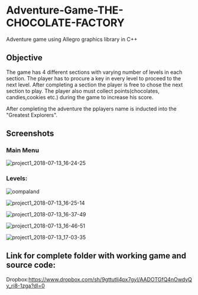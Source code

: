 # Adventure-Game-THE-CHOCOLATE-FACTORY
Adventure game using Allegro graphics library in C++


## Objective
The game has 4 different sections with varying number of levels in each section. The player has to procure a key in every level to proceed to the next level. After completing a section the player is free to chose the next section to play.
The player also must collect points(chocolates, candies,cookies etc.) during the game to increase his score.

After completing the adventure the pplayers name is inducted into the "Greatest Explorers".

## Screenshots 

### Main Menu
![project1_2018-07-13_16-24-25](https://user-images.githubusercontent.com/21357853/43355058-9e2e052a-9273-11e8-8a98-5100077a758e.png)

### Levels:
![oompaland](https://user-images.githubusercontent.com/21357853/43355057-9d5dd9f4-9273-11e8-9cd0-b8a1baf92ffd.png)


![project1_2018-07-13_16-25-14](https://user-images.githubusercontent.com/21357853/43355059-9e6da86a-9273-11e8-96b3-c0d6b40c26b8.png)


![project1_2018-07-13_16-37-49](https://user-images.githubusercontent.com/21357853/43355060-9eaa68f4-9273-11e8-8818-09c50dd49225.png)


![project1_2018-07-13_16-46-51](https://user-images.githubusercontent.com/21357853/43355061-a006a3fc-9273-11e8-8917-4cab6b5577d4.png)


![project1_2018-07-13_17-03-35](https://user-images.githubusercontent.com/21357853/43355063-ab0e946c-9273-11e8-878e-84e877ba75e4.png)








## Link for complete folder with working game and source code:
Dropbox:https://www.dropbox.com/sh/9gttutli4px7gyl/AADOTGfQ4nOwdyQy_ri8-1zga?dl=0


    

